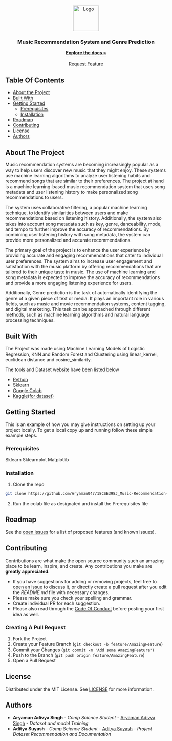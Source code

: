 <br/>
<p align="center">
  <a >
    <img src="https://thumbs.dreamstime.com/b/luxury-music-logo-design-golden-shiny-musical-emblem-vector-illustration-luxury-music-logo-design-golden-shiny-musical-emblem-111618781.jpg" alt="Logo" width="80" height="80">
  </a>

  <h3 align="center">Music Recommendation System and Genre Prediction</h3>

  <p align="center">
    <a href="https://drive.google.com/file/d/19wmZr6Ht8axVNLmzNhDT_PAYpyxCQ2wq/view?usp=share_link"><strong>Explore the docs »</strong></a>
    <br/>
    <br/>
    <a href="https://github.com//ReadME-Generator/issues">Request Feature</a>
  </p>
</p>



## Table Of Contents

* [About the Project](#about-the-project)
* [Built With](#built-with)
* [Getting Started](#getting-started)
  * [Prerequisites](#prerequisites)
  * [Installation](#installation)
* [Roadmap](#roadmap)
* [Contributing](#contributing)
* [License](#license)
* [Authors](#authors)


## About The Project

Music recommendation systems are becoming increasingly
popular as a way to help users discover new music that they might
enjoy. These systems use machine learning algorithms to analyze
user listening habits and recommend songs that are similar to their
preferences. The project at hand is a machine learning-based
music recommendation system that uses song metadata and user
listening history to make personalized song recommendations to
users.

The system uses collaborative filtering, a popular machine
learning technique, to identify similarities between users and make
recommendations based on listening history. Additionally, the
system also takes into account song metadata such as key, genre,
danceability, mode, and tempo to further improve the accuracy of
recommendations. By combining user listening history with song
metadata, the system can provide more personalized and accurate
recommendations.

The primary goal of the project is to enhance the user experience
by providing accurate and engaging recommendations that cater to
individual user preferences. The system aims to increase user
engagement and satisfaction with the music platform by offering
recommendations that are tailored to their unique taste in music.
The use of machine learning and song metadata is expected to
improve the accuracy of recommendations and provide a more
engaging listening experience for users.

Additionally, Genre prediction is the task of automatically identifying
the genre of a given piece of text or media. It plays an important role
in various fields, such as music and movie recommendation systems,
content tagging, and digital marketing. This task can be approached
through different methods, such as machine learning algorithms and
natural language processing techniques.

## Built With

The Project was made using Machine Learning Models of Logistic Regression, KNN and Random Forest and Clustering using linear_kernel, euclidean distance and cosine_similarity.

The tools and Dataset website have been listed below

* [Python](https://www.google.com/url?sa=t&rct=j&q=&esrc=s&source=web&cd=&cad=rja&uact=8&ved=2ahUKEwij8aLLlvT9AhV6R2wGHZyoBuYQFnoECBEQAQ&url=https%3A%2F%2Fwww.python.org%2F&usg=AOvVaw0QREvGsjwHKp2GtoYvs1JH)
* [Sklearn](https://www.google.com/url?sa=t&rct=j&q=&esrc=s&source=web&cd=&cad=rja&uact=8&ved=2ahUKEwivubrVlvT9AhXGU2wGHeITC8AQFnoECAoQAQ&url=https%3A%2F%2Fscikit-learn.org%2F&usg=AOvVaw3pidYsGhglQXGDh_4GMetL)
* [Google Colab](https://www.google.com/url?sa=t&rct=j&q=&esrc=s&source=web&cd=&cad=rja&uact=8&ved=2ahUKEwjHg9DelvT9AhVqZWwGHZdSBEsQFnoECA8QAQ&url=https%3A%2F%2Fcolab.research.google.com%2F&usg=AOvVaw3A5aPK2kLFzKOzb6sOckVw)
* [Kaggle(for dataset)](https://www.google.com/url?sa=t&rct=j&q=&esrc=s&source=web&cd=&cad=rja&uact=8&ved=2ahUKEwjGuYjllvT9AhW9cGwGHU-4B2MQFnoECCoQAQ&url=https%3A%2F%2Fwww.kaggle.com%2F&usg=AOvVaw358aJVdRF5ENauJCrosrX1)

## Getting Started

This is an example of how you may give instructions on setting up your project locally.
To get a local copy up and running follow these simple example steps.

### Prerequisites

Sklearn
Sklearnplot
Matplotlib

### Installation

1. Clone the repo

```sh
git clone https://github.com/Aryaman047/18CSE398J_Music-Recommendation-System-and-Genre-Prediction.git
```

2. Run the colab file as designated and install the Prerequisites file


## Roadmap

See the [open issues](https://github.com//ReadME-Generator/issues) for a list of proposed features (and known issues).

## Contributing

Contributions are what make the open source community such an amazing place to be learn, inspire, and create. Any contributions you make are **greatly appreciated**.
* If you have suggestions for adding or removing projects, feel free to [open an issue](https://github.com//ReadME-Generator/issues/new) to discuss it, or directly create a pull request after you edit the *README.md* file with necessary changes.
* Please make sure you check your spelling and grammar.
* Create individual PR for each suggestion.
* Please also read through the [Code Of Conduct](https://github.com//ReadME-Generator/blob/main/CODE_OF_CONDUCT.md) before posting your first idea as well.

### Creating A Pull Request

1. Fork the Project
2. Create your Feature Branch (`git checkout -b feature/AmazingFeature`)
3. Commit your Changes (`git commit -m 'Add some AmazingFeature'`)
4. Push to the Branch (`git push origin feature/AmazingFeature`)
5. Open a Pull Request

## License

Distributed under the MIT License. See [LICENSE](https://github.com//ReadME-Generator/blob/main/LICENSE.md) for more information.

## Authors

* **Aryaman Adivya Singh** - *Comp Science Student* - [Aryaman Adivya Singh](https://github.com/Aryaman047) - *Dataset and model Training*
* **Aditya Suyash** - *Comp Science Student* - [Aditya Suyash](https://github.com/adityas621) - *Project Dataset Recommendation and Documentation*

